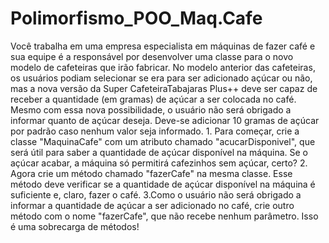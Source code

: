 # Polimorfismo_POO_Maq.Cafe
Você trabalha em uma empresa especialista em máquinas de fazer café e sua equipe é a responsável por desenvolver uma classe para o novo modelo de cafeteiras que irão fabricar.   No modelo anterior das cafeteiras, os usuários podiam selecionar se era para ser adicionado açúcar ou não, mas a nova versão da Super CafeteiraTabajaras Plus++ deve ser capaz de receber a quantidade (em gramas) de açúcar a ser colocada no café. Mesmo com essa nova possibilidade, o usuário não será obrigado a informar quanto de açúcar deseja. Deve-se adicionar 10 gramas de açúcar por padrão caso nenhum valor seja informado.  1. Para começar, crie a classe "MaquinaCafe" com um atributo chamado "acucarDisponivel", que será útil para saber a quantidade de açúcar disponível na máquina. Se o açúcar acabar, a máquina só permitirá cafezinhos sem açúcar, certo?  2. Agora crie um método chamado "fazerCafe" na mesma classe. Esse método deve verificar se a quantidade de açúcar disponível na máquina é suficiente e, claro, fazer o café.  3.Como o usuário não será obrigado a informar a quantidade de açúcar a ser adicionado no café, crie outro método com o nome "fazerCafe", que não recebe nenhum parâmetro. Isso é uma sobrecarga de métodos!
